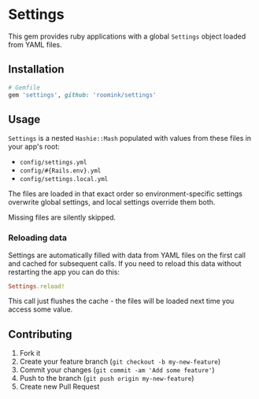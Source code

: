 # Settings

This gem provides ruby applications with a global `Settings` object loaded from YAML files.

## Installation

```ruby
# Gemfile
gem 'settings', github: 'roomink/settings'
```

## Usage

`Settings` is a nested `Hashie::Mash` populated with values from these files in your app's root:

* `config/settings.yml`
* `config/#{Rails.env}.yml`
* `config/settings.local.yml`

The files are loaded in that exact order so environment-specific settings overwrite global settings, and local settings override them both.

Missing files are silently skipped.

### Reloading data

Settings are automatically filled with data from YAML files on the first call and cached for subsequent calls. If you need to reload this data without restarting the app you can do this:

```ruby
Settings.reload!
```

This call just flushes the cache - the files will be loaded next time you access some value.

## Contributing

1. Fork it
2. Create your feature branch (`git checkout -b my-new-feature`)
3. Commit your changes (`git commit -am 'Add some feature'`)
4. Push to the branch (`git push origin my-new-feature`)
5. Create new Pull Request
